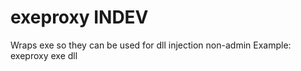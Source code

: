 # exeproxy INDEV
Wraps exe so they can be used for dll injection non-admin
Example: exeproxy exe dll
